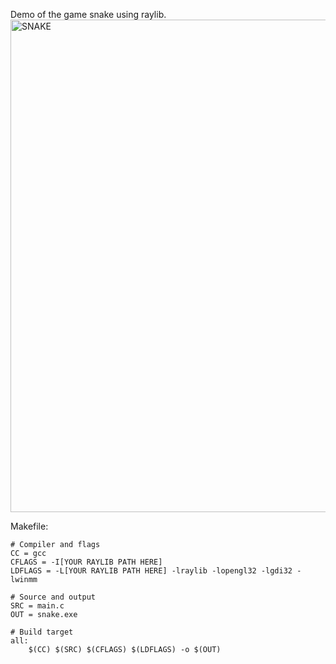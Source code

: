 Demo of the game snake using raylib.
<img width="752" height="788" alt="SNAKE" src="https://github.com/user-attachments/assets/45655424-64f3-418d-9453-8efaad05fe3f" />

Makefile:
```
# Compiler and flags
CC = gcc
CFLAGS = -I[YOUR RAYLIB PATH HERE]
LDFLAGS = -L[YOUR RAYLIB PATH HERE] -lraylib -lopengl32 -lgdi32 -lwinmm

# Source and output
SRC = main.c
OUT = snake.exe

# Build target
all:
	$(CC) $(SRC) $(CFLAGS) $(LDFLAGS) -o $(OUT)
 ```
